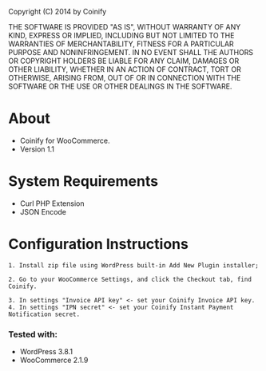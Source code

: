 Copyright (C) 2014 by Coinify

THE SOFTWARE IS PROVIDED "AS IS", WITHOUT WARRANTY OF ANY KIND, EXPRESS OR
IMPLIED, INCLUDING BUT NOT LIMITED TO THE WARRANTIES OF MERCHANTABILITY,
FITNESS FOR A PARTICULAR PURPOSE AND NONINFRINGEMENT. IN NO EVENT SHALL THE
AUTHORS OR COPYRIGHT HOLDERS BE LIABLE FOR ANY CLAIM, DAMAGES OR OTHER
LIABILITY, WHETHER IN AN ACTION OF CONTRACT, TORT OR OTHERWISE, ARISING FROM,
OUT OF OR IN CONNECTION WITH THE SOFTWARE OR THE USE OR OTHER DEALINGS IN
THE SOFTWARE.

About
=====
+ Coinify for WooCommerce.
+ Version 1.1

System Requirements
===================
+ Curl PHP Extension
+ JSON Encode
  
Configuration Instructions
==========================
    1. Install zip file using WordPress built-in Add New Plugin installer;

    2. Go to your WooCommerce Settings, and click the Checkout tab, find Coinify.
  
    3. In settings "Invoice API key" <- set your Coinify Invoice API key.
    4. In settings "IPN secret" <- set your Coinify Instant Payment Notification secret.

### Tested with:

+ WordPress 3.8.1
+ WooCommerce 2.1.9